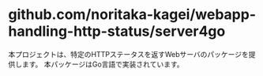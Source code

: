 # github.com/noritaka-kagei/webapp-handling-http-status/server4go

本プロジェクトは、特定のHTTPステータスを返すWebサーバのパッケージを提供します。
本パッケージはGo言語で実装されています。

